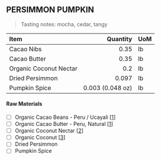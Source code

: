 ## PERSIMMON PUMPKIN
> Tasting notes: mocha, cedar, tangy

| Item | Quantity | UoM  |
| :---     | ---:    | :--- |
| Cacao Nibs  | 0.35    | lb    |
| Cacao Butter   | 0.35    | lb    |
| Organic Coconut Nectar    | 0.2      | lb      |
| Dried Persimmon    | 0.097     | lb      |
| Pumpkin Spice     | 0.003 (0.048 oz)    | lb      |

#### Raw Materials
- [ ] Organic Cacao Beans -  Peru / Ucayali [[1](/vendors)]
- [ ] Organic Cacao Butter - Peru, Natural [[1](/vendors)]
- [ ] Organic Coconut Nectar [[2](/vendors)]
- [ ] Organic Coconut [[3](/vendors)]
- [ ] Dried Persimmon
- [ ] Pumpkin Spice 
